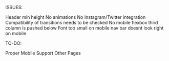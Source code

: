 ISSUES:

Header min height
No animations
No Instagram/Twitter integration
Compatibility of transitions needs to be checked
No mobile
flexbox third column is pushed below
Font too small on mobile
nav bar doesnt look right on mobile


TO-DO:

Proper Mobile Support
Other Pages
